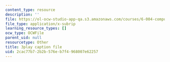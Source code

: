 ```yaml
---
content_type: resource
description: ''
file: https://ol-ocw-studio-app-qa.s3.amazonaws.com/courses/6-004-computation-structures-spring-2017/2cac77b72b2b576eb7f4968007e62257_ckZo366TWGk.vtt
file_type: application/x-subrip
learning_resource_types: []
ocw_type: OCWFile
parent_uid: null
resourcetype: Other
title: 3play caption file
uid: 2cac77b7-2b2b-576e-b7f4-968007e62257
---
```


